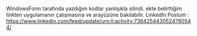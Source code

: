 WindowsForm tarafında yazdığım kodlar yanlışıkla silindi. ekte belirttiğim linkten uygulamanın çalışmasına ve arayüzüne bakılabilir.
LinkedIn Postum  : https://www.linkedin.com/feed/update/urn:li:activity:7364254430524780544/
